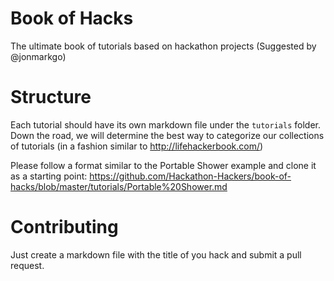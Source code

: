 # Book of Hacks
The ultimate book of tutorials based on hackathon projects (Suggested by @jonmarkgo)

# Structure
Each tutorial should have its own markdown file under the ```tutorials``` folder. Down the road, we will determine the best way to categorize our collections of tutorials (in a fashion similar to http://lifehackerbook.com/)

Please follow a format similar to the Portable Shower example and clone it as a starting point: https://github.com/Hackathon-Hackers/book-of-hacks/blob/master/tutorials/Portable%20Shower.md

# Contributing
Just create a markdown file with the title of you hack and submit a pull request.